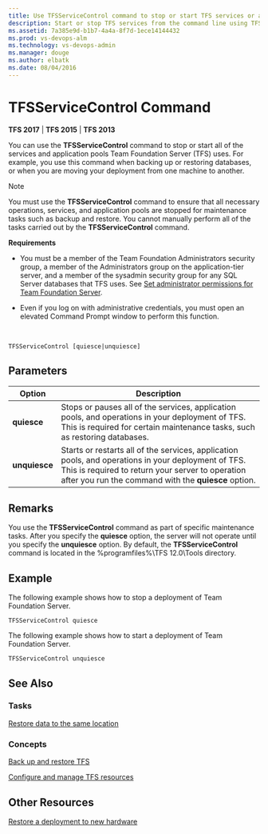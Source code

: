 ```yaml
---
title: Use TFSServiceControl command to stop or start TFS services or application pools
description: Start or stop TFS services from the command line using TFSServiceControl
ms.assetid: 7a385e9d-b1b7-4a4a-8f7d-1ece14144432
ms.prod: vs-devops-alm
ms.technology: vs-devops-admin
ms.manager: douge
ms.author: elbatk
ms.date: 08/04/2016
---
```


[//]: # (monikerRange: '>=tfs-2013 < vsts')

# TFSServiceControl Command

**TFS 2017** | **TFS 2015** | **TFS 2013**

You can use the **TFSServiceControl** command to stop or start all of the services and application pools Team Foundation Server (TFS) uses. For example, you use this command when backing up or restoring databases, or when you are moving your deployment from one machine to another.

> [!NOTE]
> You must use the **TFSServiceControl** command to ensure that all necessary operations, services, and application pools are stopped for maintenance tasks such as backup and restore. You cannot manually perform all of the tasks carried out by the **TFSServiceControl** command.

**Requirements**

-   You must be a member of the Team Foundation Administrators security group, a member of the Administrators group on the application-tier server, and a member of the sysadmin security group for any SQL Server databases that TFS uses. See [Set administrator permissions for Team Foundation Server](https://msdn.microsoft.com/library/ed578715-f4d2-4042-b797-5f97abde9973).

-   Even if you log on with administrative credentials, you must open an elevated Command Prompt window to perform this function.

&nbsp;

	TFSServiceControl [quiesce|unquiesce]

## Parameters

|Option|Description|
|---|---|
|**quiesce**|Stops or pauses all of the services, application pools, and operations in your deployment of TFS. This is required for certain maintenance tasks, such as restoring databases.|
|**unquiesce**|Starts or restarts all of the services, application pools, and operations in your deployment of TFS. This is required to return your server to operation after you run the command with the **quiesce** option.|

## Remarks

You use the **TFSServiceControl** command as part of specific maintenance tasks. After you specify the **quiesce** option, the server will not operate until you specify the **unquiesce** option. By default, the **TFSServiceControl** command is located in the %programfiles%\\TFS 12.0\\Tools directory.

## Example

The following example shows how to stop a deployment of Team Foundation Server.

    TFSServiceControl quiesce

The following example shows how to start a deployment of Team Foundation Server.

    TFSServiceControl unquiesce

## See Also

### Tasks

[Restore data to the same location](https://msdn.microsoft.com/library/57881758-8f6e-4d36-afa7-75d6b50e3e48)

### Concepts

[Back up and restore TFS](https://msdn.microsoft.com/library/cf9b5ab7-f4da-4519-991c-cc1722cb5d3c)

[Configure and manage TFS resources](https://msdn.microsoft.com/library/d553c7b0-e794-41dc-a7ef-91d7a5e1e46b)

## Other Resources

[Restore a deployment to new hardware](https://msdn.microsoft.com/library/4601dd68-3b9e-4d29-aa71-432566d4e4bd)
